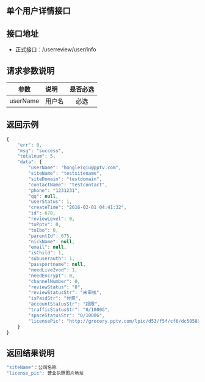 单个用户详情接口
----------

接口地址
----------
  * 正式接口：/userreview/user/info

请求参数说明
----------
|  参数         |说明          |是否必选|
| ------------- |:-------------|:-----:|
| userName      | 用户名 |必选    |

返回示例
----------
```javascript
{
    "err": 0,
    "msg": "success",
    "totalnum": 5,
    "data": {
        "userName": "hongleiqiu@pptv.com",
        "siteName": "testsitename",
        "siteDomain": "testdomain",
        "contactName": "testcontact",
        "phone": "1231231",
        "qq": null,
        "userStatus": 1,
        "createTime": "2016-02-01 04:41:32",
        "id": 678,
        "reviewLevel": 0,
        "toPptv": 0,
        "toIbo": 0,
        "parentId": 675,
        "nickName": null,
        "email": null,
        "isChild": 1,
        "subuserauth": 1,
        "passportname": null,
        "needLive2vod": 1,
        "needEncrypt": 0,
        "channelNumber": 0,
        "reviewStatus": "0",
        "reviewStatusStr": "未审核",
        "isPaidStr": "付费",
        "accountStatusStr": "超限",
        "trafficStatusStr": "0/1000G",
        "spaceStatusStr": "0/1000G",
        "licensePic": "http://grocery.pptv.com/lpic/d53/f5f/cf6/dc50589bf10bdd0369b61d00d2d8a02f.png"
    }
}
```

返回结果说明
----------
```javascript
"siteName"：公司名称
"license_pic": 营业执照图片地址
```